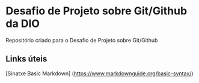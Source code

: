 # Desafio de Projeto sobre Git/Github da DIO
Repositório criado para o Desafio de Projeto sobre Git/Github

## Links úteis
[Sinatxe Basic Markdown] (https://www.markdownguide.org/basic-syntax/)
